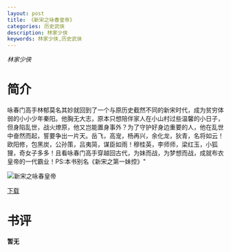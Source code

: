 ```yaml
---
layout: post
title: 《新宋之咏春皇帝》
categories: 历史武侠
description: 林家少侠
keywords: 林家少侠,历史武侠
---
```

*林家少侠*
# 简介
咏春门高手林郁莫名其妙就回到了一个与原历史截然不同的新宋时代，成为贫穷体弱的小小少年秦阳。他胸无大志，原本只想陪伴家人在小山村过些温馨的小日子，但身陷乱世，战火燎原，他又岂能置身事外？为了守护好身边重要的人，他在乱世中奋然而起，誓要争出一片天。岳飞，高宠，杨再兴，余化龙，狄青，名将如云！欧阳修，包黑炭，公孙策，吕夷简，谋臣如雨！穆桂英，李师师，梁红玉，小狐狸，奇女子多多！且看咏春门高手穿越回古代，为妹而战，为梦想而战，成就布衣皇帝的一代霸业！PS:本书别名《新宋之第一妹控》"

![新宋之咏春皇帝](https://cdn.jsdelivr.net/gh/YYbooks0/yybooks0img@master/bookscover2/新宋之咏春皇帝.3oc3jl36s0w0.jpg)

[下载](https://link.jscdn.cn/1drv/aHR0cHM6Ly8xZHJ2Lm1zL3QvcyFBaGU2R2dNWmVFb2poeExrdWtfdUptN3o4bnFGP2U9eTR2ZHlP.txt)

# 书评
**暂无**